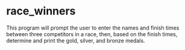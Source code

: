 # race_winners
This program will prompt the user to enter the names and finish times between three competitors in a race, then, based on the finish times, determine and print the gold, silver, and bronze medals.
